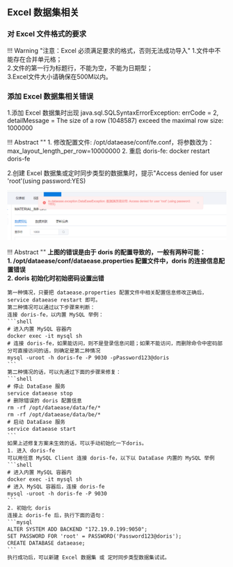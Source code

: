 ## Excel 数据集相关
### 对 Excel 文件格式的要求

!!! Warning "注意：Excel 必须满足要求的格式，否则无法成功导入"
    1.文件中不能存在合并单元格；  
    2.文件的第一行为标题行，不能为空，不能为日期型；  
    3.Excel文件大小请确保在500M以内。

### 添加 Excel 数据集相关错误

1.添加 Excel 数据集时出现 java.sql.SQLSyntaxErrorException: errCode = 2, detailMessage = The size of a row (1048587) exceed the maximal row size: 1000000

!!! Abstract ""
    1. 修改配置文件: /opt/dataease/conf/fe.conf，将参数改为：max_layout_length_per_row=10000000
    2. 重启 doris-fe: docker restart doris-fe

2.创建 Excel 数据集或定时同步类型的数据集时，提示"Access denied for user 'root'(using password:YES)

![doris错误](../img/faq/doris-invalid.png)

!!! Abstract ""
    **上图的错误是由于 doris 的配置导致的，一般有两种可能：  
    1. /opt/dataease/conf/dataease.properties 配置文件中，doris 的连接信息配置错误  
    2. doris 初始化时初始密码设置出错**

    第一种情况，只要把 dataease.properties 配置文件中相关配置信息修改正确后，service dataease restart 即可。  
    第二种情况可以通过以下步骤来判断：  
    连接 doris-fe，以内置 MySQL 举例：  
    ```shell
    # 进入内置 MySQL 容器内
    docker exec -it mysql sh
    # 连接 doris-fe，如果能访问，则不是登录信息问题；如果不能访问，而删除命令中密码部分可直接访问的话，则确定是第二种情况
    mysql -uroot -h doris-fe -P 9030 -pPassword123@doris
    ```
    第二种情况的话，可以先通过下面的步骤来修复：
    ```shell
    # 停止 DataEase 服务
    service dataease stop
    # 删除错误的 doris 配置信息
    rm -rf /opt/dataease/data/fe/*
    rm -rf /opt/dataease/data/be/*
    # 启动 DataEase 服务
    service dataease start
    ```
    如果上述修复方案未生效的话，可以手动初始化一下doris。  
    1. 进入 doris-fe  
    可以用任意 MySQL Client 连接 doris-fe，以下以 DataEase 内置的 MySQL 举例  
    ```shell
    # 进入内置 MySQL 容器内
    docker exec -it mysql sh
    # 进入 MySQL 容器后，连接 doris-fe
    mysql -uroot -h doris-fe -P 9030
    ```
    2. 初始化 doris  
    连接上 doris-fe 后，执行下面的语句：  
    ```mysql
    ALTER SYSTEM ADD BACKEND "172.19.0.199:9050";
    SET PASSWORD FOR 'root' = PASSWORD('Password123@doris');
    CREATE DATABASE dataease;
    ```
    执行成功后，可以新建 Excel 数据集 或 定时同步类型数据集试试。